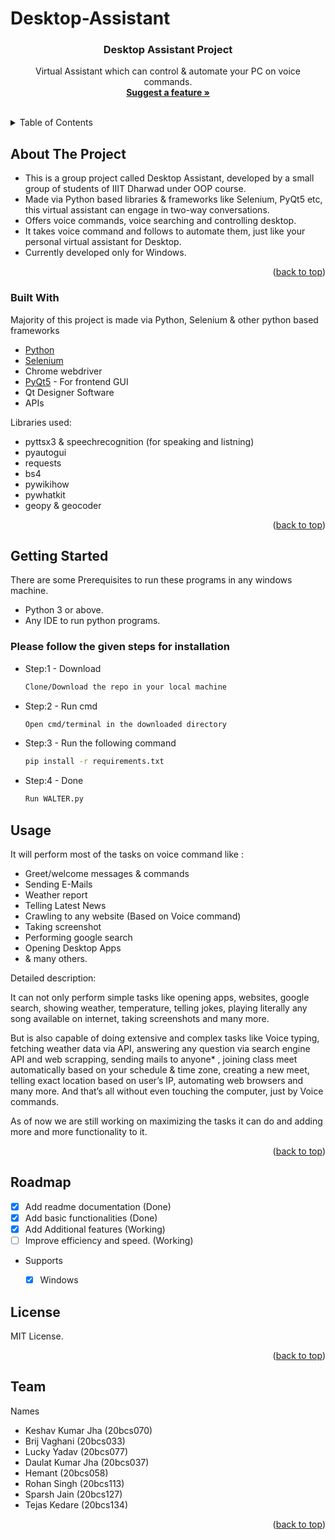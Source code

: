 # Desktop-Assistant<br />
<div align="center">

  <h3 align="center">Desktop Assistant Project</h3>

  <p align="center">
    Virtual Assistant which can control & automate your PC on voice commands.
    <br />
    <a href="https://github.com/keshavjha018/Desktop_Assistant_Project/issues"><strong>Suggest a feature »</strong></a>
    <br />
    <br />
    
  </p>
</div>


<details>
  <summary>Table of Contents</summary>
  <ol>
    <li>
      <a href="#about-the-project">About The Project</a>
      <ul>
        <li><a href="#built-with">Built With</a></li>
      </ul>
    </li>
    <li>
      <a href="#getting-started">Getting Started</a>
      <ul>
        <li><a href="#prerequisites">Prerequisites</a></li>
        <!-- <li><a href="#installation">Installation</a></li> -->
      </ul>
    </li>
    <li><a href="#usage">Usage</a></li>
    <li><a href="#roadmap">Roadmap</a></li>
    <li><a href="#license">License</a></li>
    <li><a href="#Team">Team Members</a></li>
  </ol>
</details>


## About The Project

- This is a group project called Desktop Assistant, developed by a small group of students of IIIT Dharwad under OOP course.
- Made via Python based libraries & frameworks like Selenium, PyQt5 etc, this virtual assistant can engage in two-way conversations.
- Offers voice commands, voice searching and controlling desktop.
- It takes voice command and follows to automate them, just like your personal virtual assistant for Desktop.
- Currently developed only for Windows.

<p align="right">(<a href="#top">back to top</a>)</p>


### Built With
Majority of this project is made via Python, Selenium & other python based frameworks

* [Python](https://www.python.org/)
* [Selenium](https://www.selenium.dev/)
* Chrome webdriver
* [PyQt5](https://www.riverbankcomputing.com/software/pyqt/) - For frontend GUI
* Qt Designer Software
* APIs

Libraries used:

* pyttsx3 & speechrecognition (for speaking and listning)
* pyautogui
* requests
* bs4
* pywikihow
* pywhatkit
* geopy & geocoder

<p align="right">(<a href="#top">back to top</a>)</p>



## Getting Started

There are some Prerequisites to run these programs in any windows machine.
- Python 3 or above.
- Any IDE to run python programs.

### Please follow the given steps for installation

* Step:1 - Download
  ```sh
  Clone/Download the repo in your local machine
  ```
* Step:2 - Run cmd
  ```sh
  Open cmd/terminal in the downloaded directory
  ```  
* Step:3 - Run the following command
  ```sh
  pip install -r requirements.txt
  ```   
* Step:4 - Done
  ```sh
  Run WALTER.py
  ```  
 
## Usage

It will perform most of the tasks on voice command like :
- Greet/welcome messages & commands
- Sending E-Mails
- Weather report
- Telling Latest News
- Crawling to any website  (Based on Voice command)
- Taking screenshot
- Performing google search
- Opening Desktop Apps
- & many others.

Detailed description:


It can not only perform simple tasks like opening apps, websites, google search, showing weather, temperature, telling jokes, playing literally any song available on internet, taking screenshots and many more.


But is also capable of doing extensive and complex tasks like Voice typing, fetching weather data via API, answering any question via search engine API and web scrapping, sending mails to anyone* , joining class meet automatically based on your schedule & time zone, creating a new meet, telling exact location based on user’s IP, automating web browsers and many more. And that’s all without even touching the computer, just by Voice commands.


As of now we are still working on maximizing the tasks it can do and adding more and more functionality to it.

<p align="right">(<a href="#top">back to top</a>)</p>


## Roadmap

- [x] Add readme documentation (Done)
- [x] Add basic functionalities (Done)
- [x] Add Additional features (Working)
- [ ] Improve efficiency and speed. (Working)
- Supports
    - [x] Windows


## License

MIT License.

<p align="right">(<a href="#top">back to top</a>)</p>



<!-- Team -->
## Team

Names
- Keshav Kumar Jha (20bcs070)
- Brij Vaghani (20bcs033)
- Lucky Yadav (20bcs077)
- Daulat Kumar Jha (20bcs037)
- Hemant (20bcs058)
- Rohan Singh (20bcs113)
- Sparsh Jain (20bcs127)
- Tejas Kedare (20bcs134)

<p align="right">(<a href="#top">back to top</a>)</p>
